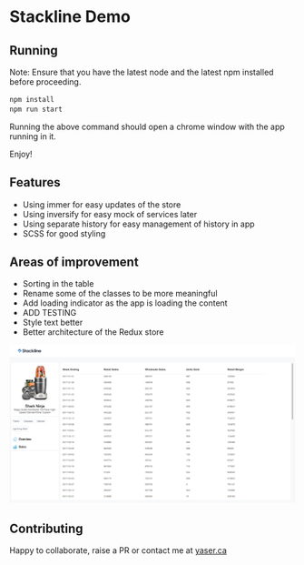 # Stackline Demo

## Running
Note: Ensure that you have the latest node and the latest npm installed before proceeding.
``` bash
npm install
npm run start
```

Running the above command should open a chrome window with the app running in it.

Enjoy!

## Features
- Using immer for easy updates of the store
- Using inversify for easy mock of services later
- Using separate history for easy management of history in app
- SCSS for good styling


## Areas of improvement
- Sorting in the table
- Rename some of the classes to be more meaningful
- Add loading indicator as the app is loading the content
- ADD TESTING
- Style text better
- Better architecture of the Redux store

![](screenshot.png)

## Contributing
Happy to collaborate, raise a PR or contact me at [yaser.ca](https://www.yaser.ca)
